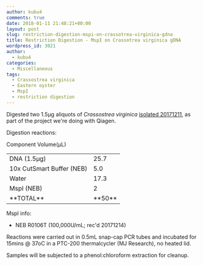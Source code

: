 ```yaml
---
author: kubu4
comments: true
date: 2018-01-11 21:48:21+00:00
layout: post
slug: restriction-digestion-mspi-on-crassotrea-virginica-gdna
title: Restriction Digestion - MspI on Crassotrea virginica gDNA
wordpress_id: 3021
author:
  - kubu4
categories:
  - Miscellaneous
tags:
  - Crassostrea virginica
  - Eastern oyster
  - MspI
  - restriction digestion
---
```


Digested two 1.5μg aliquots of _Crassostrea virginica_ [isolated 20171211](2017/12/11/dna-isolation-quantification-crassotrea-virginica-mantle-gdna.html), as part of the project we're doing with Qiagen.

Digestion reactions:

<table >

<tr >
  Component
  Volume(μL)
</tr>

<tbody >
<tr >
  
<td >DNA (1.5μg)
</td>
  
<td >25.7
</td>
</tr>
<tr >
  
<td >10x CutSmart Buffer (NEB)
</td>
  
<td >5.0
</td>
</tr>
<tr >
  
<td >Water
</td>
  
<td >17.3
</td>
</tr>
<tr >
  
<td >MspI (NEB)
</td>
  
<td >2
</td>
</tr>
<tr >
  
<td >**TOTAL**
</td>
  
<td >**50**
</td>
</tr>
</tbody>
</table>

MspI info:





  * NEB R0106T (100,000U/mL; rec'd 20171214)



Reactions were carried out in 0.5mL snap-cap PCR tubes and incubated for 15mins @ 37oC in a PTC-200 thermalcycler (MJ Research), no heated lid.

Samples will be subjected to a phenol:chloroform extraction for cleanup.
